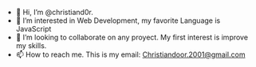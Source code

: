 - 👋 Hi, I’m @christiand0r. 
- 👀 I’m interested in Web Development, my favorite Language is JavaScript
- 💞️ I’m looking to collaborate on any proyect. My first interest is improve my skills.
- 📫 How to reach me. This is my email: Christiandoor.2001@gmail.com


